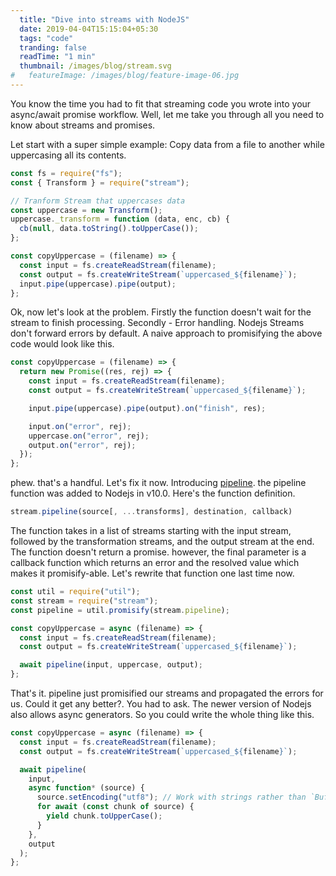 ```yaml
---
  title: "Dive into streams with NodeJS"
  date: 2019-04-04T15:15:04+05:30
  tags: "code"
  tranding: false
  readTime: "1 min"
  thumbnail: /images/blog/stream.svg
#   featureImage: /images/blog/feature-image-06.jpg
---
```


You know the time you had to fit that streaming code you wrote into your async/await promise workflow. Well, let me take you through all you need to know about streams and promises.

Let start with a super simple example: Copy data from a file to another while uppercasing all its contents.

```js
const fs = require("fs");
const { Transform } = require("stream");

// Tranform Stream that uppercases data
const uppercase = new Transform();
uppercase._transform = function (data, enc, cb) {
  cb(null, data.toString().toUpperCase());
};

const copyUppercase = (filename) => {
  const input = fs.createReadStream(filename);
  const output = fs.createWriteStream(`uppercased_${filename}`);
  input.pipe(uppercase).pipe(output);
};
```

Ok, now let's look at the problem. Firstly the function doesn't wait for the stream to finish processing. Secondly - Error handling. Nodejs Streams don't forward errors by default. A naive approach to promisifying the above code would look like this.

```js
const copyUppercase = (filename) => {
  return new Promise((res, rej) => {
    const input = fs.createReadStream(filename);
    const output = fs.createWriteStream(`uppercased_${filename}`);

    input.pipe(uppercase).pipe(output).on("finish", res);

    input.on("error", rej);
    uppercase.on("error", rej);
    output.on("error", rej);
  });
};
```

phew. that's a handful. Let's fix it now. Introducing [pipeline](https://nodejs.org/api/stream.html#stream_stream_pipeline_source_transforms_destination_callback). the pipeline function was added to Nodejs in v10.0. Here's the function definition.

```js
stream.pipeline(source[, ...transforms], destination, callback)
```

The function takes in a list of streams starting with the input stream, followed by the transformation streams, and the output stream at the end. The function doesn't return a promise. however, the final parameter is a callback function which returns an error and the resolved value which makes it promisify-able. Let's rewrite that function one last time now.

```js
const util = require("util");
const stream = require("stream");
const pipeline = util.promisify(stream.pipeline);

const copyUppercase = async (filename) => {
  const input = fs.createReadStream(filename);
  const output = fs.createWriteStream(`uppercased_${filename}`);

  await pipeline(input, uppercase, output);
};
```

That's it. pipeline just promisified our streams and propagated the errors for us. Could it get any better?. You had to ask. The newer version of Nodejs also allows async generators. So you could write the whole thing like this.

```js
const copyUppercase = async (filename) => {
  const input = fs.createReadStream(filename);
  const output = fs.createWriteStream(`uppercased_${filename}`);

  await pipeline(
    input,
    async function* (source) {
      source.setEncoding("utf8"); // Work with strings rather than `Buffer`s.
      for await (const chunk of source) {
        yield chunk.toUpperCase();
      }
    },
    output
  );
};
```
